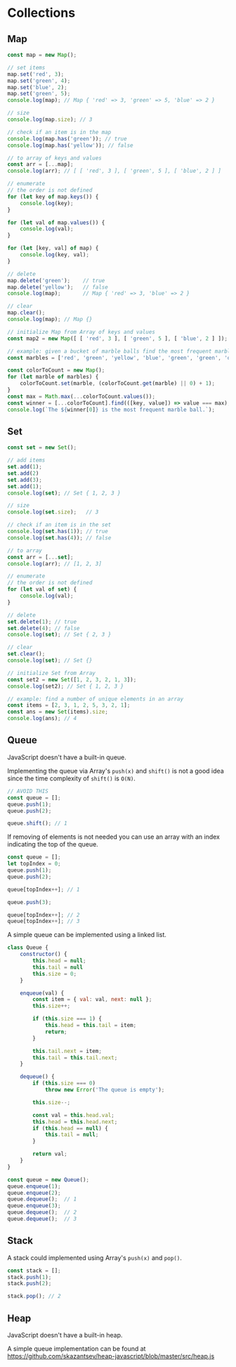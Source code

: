 # Collections

## Map
``` javascript
const map = new Map();

// set items
map.set('red', 3);
map.set('green', 4);
map.set('blue', 2);
map.set('green', 5);
console.log(map); // Map { 'red' => 3, 'green' => 5, 'blue' => 2 }

// size
console.log(map.size); // 3

// check if an item is in the map
console.log(map.has('green')); // true
console.log(map.has('yellow')); // false

// to array of keys and values
const arr = [...map];
console.log(arr); // [ [ 'red', 3 ], [ 'green', 5 ], [ 'blue', 2 ] ]

// enumerate
// the order is not defined
for (let key of map.keys()) {
    console.log(key);
}

for (let val of map.values()) {
    console.log(val);
}

for (let [key, val] of map) {
    console.log(key, val);
}

// delete
map.delete('green');    // true
map.delete('yellow');   // false
console.log(map);       // Map { 'red' => 3, 'blue' => 2 }

// clear
map.clear();
console.log(map); // Map {}

// initialize Map from Array of keys and values
const map2 = new Map([ [ 'red', 3 ], [ 'green', 5 ], [ 'blue', 2 ] ]);

// example: given a bucket of marble balls find the most frequent marble color.
const marbles = ['red', 'green', 'yellow', 'blue', 'green', 'green', 'orange', 'red', 'blue', 'yellow', 'blue', 'red', 'green'];

const colorToCount = new Map();
for (let marble of marbles) {
    colorToCount.set(marble, (colorToCount.get(marble) || 0) + 1);
}
const max = Math.max(...colorToCount.values());
const winner = [...colorToCount].find(([key, value]) => value === max);
console.log(`The ${winner[0]} is the most frequent marble ball.`);
```

## Set
``` javascript
const set = new Set();

// add items
set.add(1);
set.add(2)
set.add(3);
set.add(1);
console.log(set); // Set { 1, 2, 3 }

// size
console.log(set.size);   // 3

// check if an item is in the set
console.log(set.has(1)); // true
console.log(set.has(4)); // false

// to array
const arr = [...set];
console.log(arr); // [1, 2, 3]

// enumerate
// the order is not defined
for (let val of set) {
    console.log(val);
}

// delete
set.delete(1); // true
set.delete(4); // false
console.log(set); // Set { 2, 3 }

// clear
set.clear();
console.log(set); // Set {}

// initialize Set from Array
const set2 = new Set([1, 2, 3, 2, 1, 3]);
console.log(set2); // Set { 1, 2, 3 }

// example: find a number of unique elements in an array
const items = [2, 3, 1, 2, 5, 3, 2, 1];
const ans = new Set(items).size;
console.log(ans); // 4
```

## Queue
JavaScript doesn't have a built-in queue.

Implementing the queue via Array's `push(x)` and `shift()` is not a good idea since the time complexity of `shift()` is `O(N)`.

``` javascript
// AVOID THIS
const queue = [];
queue.push(1);
queue.push(2);

queue.shift(); // 1
```

If removing of elements is not needed you can use an array with an index indicating the top of the queue.

``` javascript
const queue = [];
let topIndex = 0;
queue.push(1);
queue.push(2);

queue[topIndex++]; // 1

queue.push(3);

queue[topIndex++]; // 2
queue[topIndex++]; // 3
```

A simple queue can be implemented using a linked list.
``` javascript
class Queue {
    constructor() {
        this.head = null;
        this.tail = null
        this.size = 0;
    }

    enqueue(val) {
        const item = { val: val, next: null };
        this.size++;

        if (this.size === 1) {
            this.head = this.tail = item;
            return;
        }

        this.tail.next = item;
        this.tail = this.tail.next;
    }

    dequeue() {
        if (this.size === 0)
            throw new Error('The queue is empty');

        this.size--;

        const val = this.head.val;
        this.head = this.head.next;
        if (this.head == null) {
            this.tail = null;
        }

        return val;
    }
}

const queue = new Queue();
queue.enqueue(1);
queue.enqueue(2);
queue.dequeue();  // 1
queue.enqueue(3);
queue.dequeue();  // 2
queue.dequeue();  // 3
```

## Stack
A stack could implemented using Array's `push(x)` and `pop()`.

``` javascript
const stack = [];
stack.push(1);
stack.push(2);

stack.pop(); // 2
```

## Heap
JavaScript doesn't have a built-in heap.

A simple queue implementation can be found at https://github.com/skazantsev/heap-javascript/blob/master/src/heap.js
